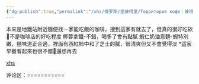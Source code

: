 ```yaml
---
{"dg-publish":true,"permalink":"/xhs/俄罗斯/圣彼得堡/Территория кофе｜彼得格勒/","tags":["rednote","圣彼得堡"],"updated":"2025-03-30T20:40:27.846+08:00"}
---
```


 

本來是地鐵站附近隨便找一家能吃飯的咖啡，搜到這家有就去了，但真的很好吃欸🥺不是咖啡店的好吃程度
椰蓉拿鐵-不錯，喝多了會有點膩
蝦仁奶油意麵-蝦特別嫩，麵味道正合適，裡面有西紅柿中和了芝士的膩，很清爽但又不會覺得淡
*這家早餐看起來也很不錯🥺還想再去

[xhs](https://www.xiaohongshu.com/explore/6751fec90000000007036208?xsec_token=ABP6FhAkegOatYI1R8gmxZkhJUnBXnA_BMQjLkhPE63v4=&xsec_source=pc_user)

评论区：===========

